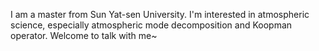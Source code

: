 I am a master from Sun Yat-sen University. I'm interested in atmospheric science, especially atmospheric mode decomposition and Koopman operator.
Welcome to talk with me~
